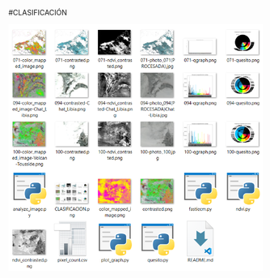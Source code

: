 #CLASIFICACIÓN

![alt text](https://github.com/profesoratecno/AstroPi-MSL-2023/blob/main/04_Fase4/Pesulins_run2(SELECCION)/Clasificacion_fotos/CLASIFICACION.png "Logo Title Text 1")

